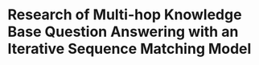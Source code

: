 # Research of Multi-hop Knowledge Base Question Answering with an Iterative Sequence Matching Model

